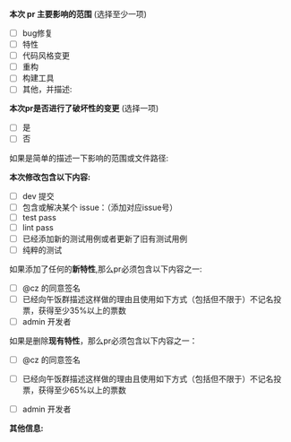 <!-- PULL REQUEST TEMPLATE -->
<!-- (Update "[ ]" to "[x]" to check a box) -->

**本次 pr 主要影响的范围** (选择至少一项)

- [ ] bug修复
- [ ] 特性
- [ ] 代码风格变更
- [ ] 重构
- [ ] 构建工具
- [ ] 其他，并描述:

**本次pr是否进行了破坏性的变更** (选择一项)

- [ ] 是
- [ ] 否

如果是简单的描述一下影响的范围或文件路径:

**本次修改包含以下内容:**

- [ ] dev 提交
- [ ] 包含或解决某个 issue：（添加对应issue号）
- [ ] test pass
- [ ] lint pass
- [ ] 已经添加新的测试用例或者更新了旧有测试用例
- [ ] 纯粹的测试

如果添加了任何的**新特性**,那么pr必须包含以下内容之一:

- [ ] @cz 的同意签名
- [ ] 已经向午饭群描述这样做的理由且使用如下方式（包括但不限于）不记名投票，获得至少35%以上的票数
- [ ] admin 开发者

如果是删除**现有特性**，那么pr必须包含以下内容之一：

- [ ] @cz 的同意签名
- [ ] 已经向午饭群描述这样做的理由且使用如下方式（包括但不限于）不记名投票，获得至少65%以上的票数
- [ ] admin 开发者


**其他信息:**
